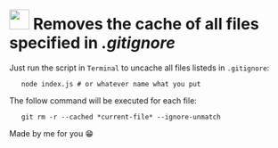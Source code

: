 

# <img src="https://weslley.io/media/refresh-git.svg" width="36" /> **Removes the cache of all files specified in _.gitignore_**

Just run the script in `Terminal` to uncache all files listeds in `.gitignore`:

```shell
   node index.js # or whatever name what you put
```

The follow command will be executed for each file:

```shell
   git rm -r --cached *current-file* --ignore-unmatch
```

Made by me for you 😁
